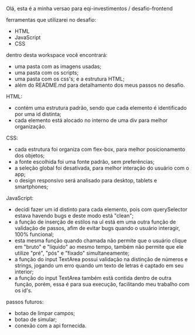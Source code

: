 Olá, esta é a minha versao para eqi-investimentos /
desafio-frontend

ferramentas que utilizarei no desafio:
- HTML
- JavaScript
- CSS

dentro desta workspace você encontrará:
 - uma pasta com as imagens usadas;
 - uma pasta com os scripts;
 - uma pasta com os css's;
 e a estrutura HTML;
 - além do README.md para detalhamento dos meus passos no desafio.

HTML:

 - contém uma estrutura padrão, sendo que cada elemento
 é identificado por uma id distinta;
 - cada elemento está alocado no interno de uma div para melhor organização.

 CSS:

 - cada estrutura foi organiza com flex-box, para melhor posicionamento dos objetos;
 - a fonte escolhida foi uma fonte padrão, sem preferências;
 - a seleção global foi desativada, para melhor interação do usuário com o app;
 - o design responsivo será analisado para desktop, tablets e smartphones;

 JavaScript:

 - decidi fazer um id distinto para cada elemento, pois com querySelector estava 
 havendo bugs e deste modo está "clean";
 - a função de inserção de estilos na ul está em uma outra função de validação de passos,
 afim de evitar bugs quando o usuário interagir, 100% funcional;
 - esta mesma função quando chamada não permite que o usuário clique em "bruto" e "líquido" ao
 mesmo tempo, também não permite que ele utilize "pré", "pós" e "fixado" simultaneamente;
 - a função do input TextArea possui validação na distinção de números e strings, jogando um
 erro quando um texto de letras é captado em seu interior;
 - a função do input TextArea também está contida dentro de outra função, porém, essa é para
 sua execução, facilitando meu trabalho com os id's.

 passos futuros:

 - botao de limpar campos;
 - botao de simular;
 - conexão com a api fornecida.

